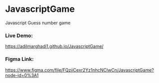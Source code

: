 # JavascriptGame
Javascript Guess number game 
### Live Demo:
https://adilmarghadi1.github.io/JavascriptGame/
### Figma Link:
https://www.figma.com/file/FQzjiCexr2Yz1nhcNCIwCn/JavascriptGame?node-id=0%3A1
